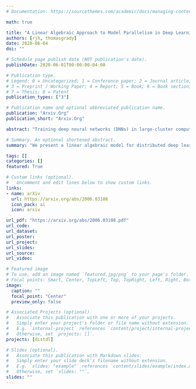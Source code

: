 ```yaml
---
# Documentation: https://sourcethemes.com/academic/docs/managing-content/

math: true

title: "A Linear Algebraic Approach to Model Parallelism in Deep Learning"
authors: [rjh, thomasgrady]
date: 2020-06-04
doi: ""

# Schedule page publish date (NOT publication's date).
publishDate: 2020-06-01T00:00:00-04:00

# Publication type.
# Legend: 0 = Uncategorized; 1 = Conference paper; 2 = Journal article;
# 3 = Preprint / Working Paper; 4 = Report; 5 = Book; 6 = Book section;
# 7 = Thesis; 8 = Patent
publication_types: ["3"]

# Publication name and optional abbreviated publication name.
publication: "Arxiv.Org"
publication_short: "Arxiv.Org"

abstract: "Training deep neural networks (DNNs) in large-cluster computing environments is increasingly necessary, as networks grow in size and complexity. Local memory and processing limitations require robust data and model parallelism for crossing compute node boundaries. We propose a linear-algebraic approach to model parallelism in deep learning, which allows parallel distribution of any tensor in the DNN. Rather than rely on automatic differentiation tools, which do not universally support distributed memory parallelism models, we show that parallel data movement operations, e.g., broadcast, sum-reduce, and halo exchange, are linear operators, and by defining the relevant spaces and inner products, we manually develop the adjoint, or backward, operators required for gradient-based training of DNNs. We build distributed DNN layers using these parallel primitives, composed with sequential layer implementations, and demonstrate their application by building and training a distributed DNN using DistDL, a PyTorch and MPI-based distributed deep learning toolkit."

# Summary. An optional shortened abstract.
summary: "We present a linear algebraic model for distributed deep learning."

tags: []
categories: []
featured: True

# Custom links (optional).
#   Uncomment and edit lines below to show custom links.
links:
- name: arXiv
  url: https://arxiv.org/abs/2006.03108
  icon_pack: ai
  icon: arxiv

url_pdf: "https://arxiv.org/abs/2006.03108.pdf"
url_code:
url_dataset:
url_poster:
url_project:
url_slides:
url_source:
url_video:

# Featured image
# To use, add an image named `featured.jpg/png` to your page's folder. 
# Focal points: Smart, Center, TopLeft, Top, TopRight, Left, Right, BottomLeft, Bottom, BottomRight.
image:
  caption: ""
  focal_point: "Center"
  preview_only: false

# Associated Projects (optional).
#   Associate this publication with one or more of your projects.
#   Simply enter your project's folder or file name without extension.
#   E.g. `internal-project` references `content/project/internal-project/index.md`.
#   Otherwise, set `projects: []`.
projects: [distdl]

# Slides (optional).
#   Associate this publication with Markdown slides.
#   Simply enter your slide deck's filename without extension.
#   E.g. `slides: "example"` references `content/slides/example/index.md`.
#   Otherwise, set `slides: ""`.
slides: ""
---
```

